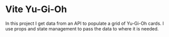 # Vite Yu-Gi-Oh

In this project I get data from an API to populate a grid of Yu-Gi-Oh cards. I use props and state management to pass the data to where it is needed.

